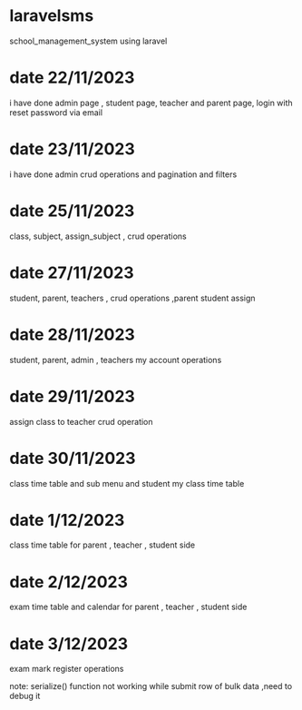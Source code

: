 # laravelsms
school_management_system using laravel
# date 22/11/2023
i have done admin page , student page, teacher and parent page, login with reset password via email 
# date 23/11/2023
i have done admin crud operations and pagination and filters
# date 25/11/2023
class, subject, assign_subject , crud operations 
# date 27/11/2023
student, parent, teachers , crud operations ,parent student assign
# date 28/11/2023
student, parent, admin , teachers my account operations
# date 29/11/2023
assign class to teacher crud operation
# date 30/11/2023
class time table and sub menu and student my class time table
# date 1/12/2023
class time table for parent , teacher , student side
# date 2/12/2023
exam time table and calendar for parent , teacher , student side 
# date 3/12/2023
 exam mark register operations 

 note: serialize() function not working while submit row of bulk data ,need to debug it 
